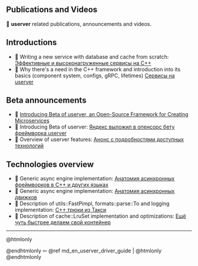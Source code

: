 ## Publications and Videos

🐙 **userver** related publications, announcements and videos.


## Introductions
* 🎥 Writing a new service with database and cache from scratch:
  [Эффективные и высоконагруженные сервисы на C++](https://youtu.be/qrGZARf2Wno?t=2034)
* 🎥 Why there's a need in the C++ framework and introduction into its basics
  (component system, configs, gRPC, lifetimes)
  [Сервисы на userver](https://disk.yandex.ru/d/N8lQtMaWqLqn_g)


## Beta announcements
* 📖 [Introducing Beta of userver, an Open-Source Framework for Creating Microservices](https://medium.com/yandex/introducing-beta-of-userver-an-open-source-framework-for-creating-microservices-d5d9c4204dc2)
* 📖 Introducing Beta of userver: [Яндекс выложил в опенсорс бету фреймворка userver](https://habr.com/ru/company/yandex/blog/674902/)
* 🎥 Overview of userver features: [Анонс с подробностями доступных технологий](https://youtu.be/qrGZARf2Wno?t=786)


## Technologies overview
* 📖 Generic async engine implementation: [Анатомия асинхронных фреймворков в С++ и других языках](https://habr.com/ru/company/yandex/blog/647853/)
* 🎥 Generic async engine implementation: [Анатомия асинхронных движков](https://youtu.be/MiE22pTvnPs)
* 🎥 Description of utils::FastPimpl, formats::parse::To and logging implementation: [C++ трюки из Такси](https://youtu.be/_AkF8SpUV3k)
* 🎥 Description of cache::LruSet implementation and optimizations: [Ещё чуть быстрее делаем свой контейнер](https://youtu.be/60XhYzkXu1M)


----------

@htmlonly <div class="bottom-nav"> @endhtmlonly
⇦ @ref md_en_userver_driver_guide |
@htmlonly </div> @endhtmlonly
